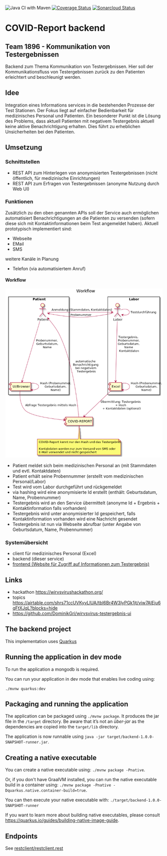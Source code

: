 
![Java CI with Maven](https://github.com/COVID-Report/wirvsvirus-backend-quarkus/workflows/Java%20CI%20with%20Maven/badge.svg) [![Coverage Status](https://coveralls.io/repos/github/COVID-Report/wirvsvirus-backend-quarkus/badge.svg?branch=feature/issue3-add-missing-functionality)](https://coveralls.io/github/COVID-Report/wirvsvirus-backend-quarkus?branch=master) [![Sonarcloud Status](https://sonarcloud.io/api/project_badges/measure?project=com.lapots.breed.judge:judge-rule-engine&metric=alert_status)](https://sonarcloud.io/dashboard?id=COVID-Report_wirvsvirus-backend-quarkus)

# COVID-Report backend

## Team 1896 - Kommunikation von Testergebnissen
Backend zum Thema Kommunikation von Testergebnissen. Hier soll der Kommunikationsfluss von Testergebnissen zurück zu den Patienten 
erleichtert und beschleunigt werden. 

## Idee
Integration eines Informations services in die bestehenden Prozesse der Test Stationen. Der Fokus liegt auf einfacher Bedienbarkeit 
für medizinisches Personal und Patienten. 
Ein besonderer Punkt ist die Lösung des Problems, dass aktuell Patienten mit negativem Testergebnis aktuell keine aktive 
Benachrichtigung erhalten. Dies führt zu erheblichen Unsicherheiten bei den Patienten.

## Umsetzung

### Schnittstellen
* REST API zum Hinterlegen von anonymisierten Testergebnissen (nicht öffentlich, für medizinische Einrichtungen)
* REST API zum Erfragen von Testergebnissen (anonyme Nutzung durch Web UI)

### Funktionen
Zusätzlich zu den oben genannten APIs soll der Service auch ermöglichen automatisiert Benachrichtigungen an die Patienten zu versenden
(sofern diese sich mit Kontaktinformationen beim Test angemeldet haben). Aktuell prototypisch implementiert sind: 
* Webseite
* EMail
* SMS

weitere Kanäle in Planung
* Telefon (via automatisiertem Anruf)

#### Workflow
![Workflow](images/workflow.png)

* Patient meldet sich beim medizinischen Personal an (mit Stammdaten und evtl. Kontaktdaten)
* Patient erhält seine Probennummer (erstellt vom medizinischen Personal/Labor)
* Test wird vom Labor durchgeführt und rückgemeldet
* via hashing wird eine anonymisierte Id erstellt (enthält: Geburtsdatum, Name, Probennummer)
* Testergebnis wird an den Service übermittelt (anonyme Id + Ergebnis + Kontaktinformation falls vorhanden)
* Testergebnis wird unter anonymisierter Id gespeichert, falls Kontaktinformation vorhanden wird eine Nachricht gesendet
* Testergebnis ist nun via Webseite abrufbar (unter Angabe von Geburtsdatum, Name, Probennummer)


### Systemübersicht

* client für medizinisches Personal (Excel)
* backend (dieser service)
* [frontend (Website für Zugriff auf Informationen zum Testergebnis)](https://github.com/DominikGri/wirvsvirus-testergebnis-ui)

## Links
* hackathon https://wirvsvirushackathon.org/
* topics https://airtable.com/shrs71ccUVKyvLlUA/tbl6Br4W3IyPGk1jt/viw7AlEju6qFtXJqL?blocks=hide
* https://github.com/DominikGri/wirvsvirus-testergebnis-ui

## The backend project

This implementation uses [Quarkus](https://quarkus.io/)


## Running the application in dev mode

To run the application a mongodb is required.

You can run your application in dev mode that enables live coding using:
```
./mvnw quarkus:dev
```

## Packaging and running the application

The application can be packaged using `./mvnw package`.
It produces the jar file in the `/target` directory.
Be aware that it’s not an _über-jar_ as the dependencies are copied into the `target/lib` directory.

The application is now runnable using `java -jar target/backend-1.0.0-SNAPSHOT-runner.jar`.

## Creating a native executable

You can create a native executable using: `./mvnw package -Pnative`.

Or, if you don't have GraalVM installed, you can run the native executable build in a container using: `./mvnw package -Pnative -Dquarkus.native.container-build=true`.

You can then execute your native executable with: `./target/backend-1.0.0-SNAPSHOT-runner`

If you want to learn more about building native executables, please consult https://quarkus.io/guides/building-native-image-guide.

## Endpoints

See [restclient/restclient.rest](restclient/restclient.rest)